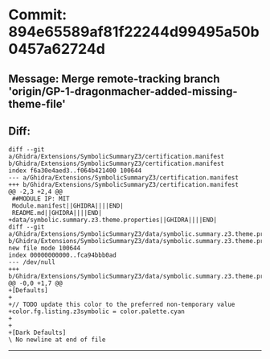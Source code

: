 # Commit: 894e65589af81f22244d99495a50b0457a62724d
## Message: Merge remote-tracking branch 'origin/GP-1-dragonmacher-added-missing-theme-file'
## Diff:
```
diff --git a/Ghidra/Extensions/SymbolicSummaryZ3/certification.manifest b/Ghidra/Extensions/SymbolicSummaryZ3/certification.manifest
index f6a30e4aed3..f064b421400 100644
--- a/Ghidra/Extensions/SymbolicSummaryZ3/certification.manifest
+++ b/Ghidra/Extensions/SymbolicSummaryZ3/certification.manifest
@@ -2,3 +2,4 @@
 ##MODULE IP: MIT
 Module.manifest||GHIDRA||||END|
 README.md||GHIDRA||||END|
+data/symbolic.summary.z3.theme.properties||GHIDRA||||END|
diff --git a/Ghidra/Extensions/SymbolicSummaryZ3/data/symbolic.summary.z3.theme.properties b/Ghidra/Extensions/SymbolicSummaryZ3/data/symbolic.summary.z3.theme.properties
new file mode 100644
index 00000000000..fca94bbb0ad
--- /dev/null
+++ b/Ghidra/Extensions/SymbolicSummaryZ3/data/symbolic.summary.z3.theme.properties
@@ -0,0 +1,7 @@
+[Defaults]
+
+// TODO update this color to the preferred non-temporary value
+color.fg.listing.z3symbolic = color.palette.cyan
+
+
+[Dark Defaults]
\ No newline at end of file
```
-----------------------------------
